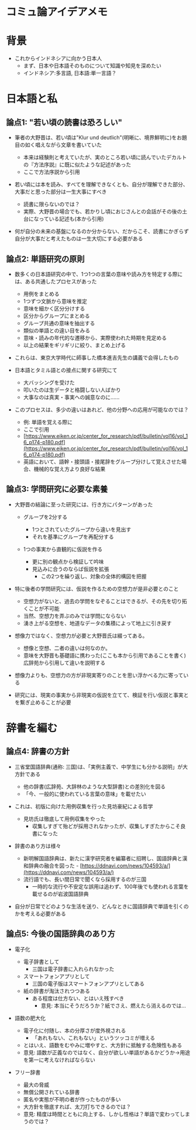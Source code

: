 # コミュ論アイデアメモ

# 背景
- これからインドネシアに向かう日本人
	- まず、日本や日本語そのものについて知識や知見を深めたい
	- インドネシア:多言語, 日本語:単一言語？


# 日本語と私
## 論点1: "若い頃の読書は恐ろしい"
- 筆者の大野晋は、若い頃は"Klur und deutlich"(明晰に、境界鮮明に)をお題目の如く唱えながら文章を書いていた
	- 本来は経験則と考えていたが、実のところ若い頃に読んでいたデカルトの『方法序説』に既に似たような記述があった
	- ここで方法序説から引用

- 若い頃には本を読み、すべてを理解できなくとも、自分が理解できた部分、大事だと思った部分は一生大事にすべき
	- 読書に限らないのでは？
	- 実際、大野晋の場合でも、若かりし頃におじさんとの会話がその後の土台になっている記述も(本から引用)

- 何が自分の未来の基盤になるのか分からない、だからこそ、読書にかぎらず自分が大事だと考えたものは一生大切にする必要がある

## 論点2: 単語研究の原則
- 数多くの日本語研究の中で、1つ1つの言葉の意味や読み方を特定する際には、ある共通したプロセスがあった
	- 用例をまとめる
	- 1つずつ文脈から意味を推定
	- 意味を細かく区分分けする
	- 区分からグループにまとめる
	- グループ共通の意味を抽出する
	- 類似の単語との違い目をみる
	- 意味・読みの年代的な遷移から、実際使われた時期を見定める
	- 以上の結果をギリギリに絞り、まとめ上げる

- これらは、東京大学時代に師事した橋本進吉先生の講義で会得したもの

- 日本語とタミル語との接点に関する研究にて
	- 大バッシングを受けた
	- 叩いたのは生データと格闘しない人ばかり
	- 大事なのは真実・事実への誠意なのに……

- このプロセスは、多少の違いはあれど、他の分野への応用が可能なのでは？
	- 例: 単語を覚える際に
	- ここで引用
	- [https://www.eiken.or.jp/center_for_research/pdf/bulletin/vol16/vol_16_p174-p180.pdf](https://www.eiken.or.jp/center_for_research/pdf/bulletin/vol16/vol_16_p174-p180.pdf)
	- 英語において、語幹・接頭語・接尾辞をグループ分けして覚えさせた場合、機械的な覚え方より良好な結果


## 論点3: 学問研究に必要な素養
- 大野晋の結論に至った研究には、行き方にパターンがあった
	- グループを2分する
		- 1つとされていたグループから違いを見出す
		- それを基準にグループを再配分する

	- 1つの事実から直観的に仮説を作る
		- 更に別の観点から検証して吟味
		- 見込みに合うのならば仮説を拡張
			- この2つを繰り返し、対象の全体的構図を把握

- 特に後者の学問研究には、仮説を作るための空想力が是非必要とのこと
	- 空想力がないと、過去の学問をなぞることはできるが、その先を切り拓くことが不可能
	- 当然、空想力を弄ぶのみでは学問にならない
	- 湧き上がる空想を、地道なデータの集積によって地上に引き戻す

- 想像力ではなく、空想力が必要と大野晋氏は綴ってある。
	- 想像と空想、二者の違いは何なのか。
	- 意味を大野晋も基礎語に携わった(ここも本から引用であることを書く)広辞苑から引用して違いを説明する

- 想像力よりも、空想力の方が非現実寄りのことを思い浮かべる力に寄っている
- 研究には、現実の事実から非現実の仮説を立てて、検証を行い仮説と事実とを繋ぎ止めることが必要


# 辞書を編む
## 論点4: 辞書の方針
- 三省堂国語辞典(通称: 三国)は、「実例主義で、中学生にも分かる説明」が大方針である
	- 他の辞書(広辞苑、大辞林のような大型辞書)との差別化を図る
	- 「今、一般的に使われている言葉の意味」を載せたい

- これは、初版に向けた用例収集を行った見坊豪紀による哲学
  - 見坊氏は徹底して用例収集をやった
	- 収集しすぎて殆どが採用されなかったが、収集しすぎたからこそ良書になった

- 辞書のあり方は様々
  - 新明解国語辞典は、新たに漢字研究者を編纂者に招聘し、国語辞典と漢和辞典の融合を図った
		- [https://ddnavi.com/news/104593/a/](https://ddnavi.com/news/104593/a/)
  - 流行語でも、長い間日常で聞くなら採用するのが三国
	- 一時的な流行や不安定な誤用は追わず、100年後でも使われる言葉を載せるのが岩波国語辞典

- 自分が日常でどのような生活を送り、どんなときに国語辞典で単語を引くのかを考える必要がある


## 論点5: 今後の国語辞典のあり方
- 電子化
	- 電子辞書として
		- 三国は電子辞書に入れられなかった
	- スマートフォンアプリとして
		- 三国の電子版はスマートフォンアプリとしてある
	- 紙の辞書が淘汰されつつある
	  - ある程度は仕方ない、とはいえ残すべき
		- 意見: 本当にそうだろうか？紙でさえ、燃えたら消えるのでは…

- 語数の肥大化
	- 電子化に付随し、本の分厚さが度外視される
		- 「あれもない、これもない」というツッコミが増える
	- とはいえ、語数をむやみに増やすと、大方針に抵触する危険性もある
	- 意見: 語数が正義なのではなく、自分が欲しい単語があるかどうか→用途を第一に考えなければならない

- フリー辞書
	- 最大の脅威
	- 無償公開されている辞書
	- 匿名や実態が不明の者が作ったものが多い
	- 大方針を徹底すれば、太刀打ちできるのでは？
	- 意見: 精度は時間とともに向上する、しかし性格は？単語で変わってしまうのでは？
